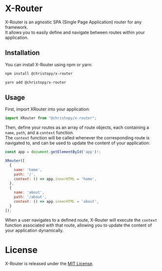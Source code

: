 # X-Router
X-Router is an agnostic SPA (Single Page Application) router for any framework.  
It allows you to easily define and navigate between routes within your application.

## Installation
You can install X-Router using npm or yarn:

```bash
npm install @christopy/x-router
```

```bash
yarn add @christopy/x-router
```

## Usage
First, import XRouter into your application:

```js
import XRouter from "@christopy/x-router";
```

Then, define your routes as an array of route objects, each containing a `name`, `path`, and a `context` function.  
The `context` function will be called whenever the corresponding route is navigated to, and can be used to update the content of your application:

```js
const app = document.getElementById('app')!;

XRouter([
  {
    name: 'home',
    path: '/',
    context: () => app.innerHTML = 'home',
  },
  {
    name: 'about',
    path: '/about',
    context: () => app.innerHTML = 'about',
  }
]);
```

When a user navigates to a defined route, X-Router will execute the `context` function associated with that route, allowing you to update the content of your application dynamically.

# License
X-Router is released under the [MIT License](LICENSE).
